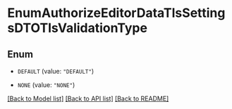 # EnumAuthorizeEditorDataTlsSettingsDTOTlsValidationType

## Enum


* `DEFAULT` (value: `"DEFAULT"`)

* `NONE` (value: `"NONE"`)


[[Back to Model list]](../README.md#documentation-for-models) [[Back to API list]](../README.md#documentation-for-api-endpoints) [[Back to README]](../README.md)


